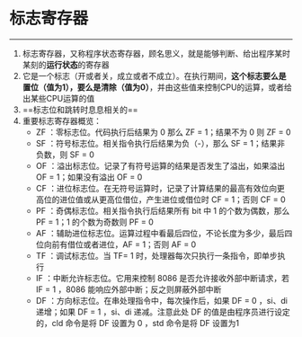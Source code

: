 # 标志寄存器

---

1. 标志寄存器，又称程序状态寄存器，顾名思义，就是能够判断、给出程序某时某刻的**运行状态**的寄存器
2. 它是一个标志（开或者关，成立或者不成立）。在执行期间，**这个标志要么是置位（值为1），要么是清除（值为0）**，并由这些值来控制CPU的运算，或者给出某些CPU运算的值
3. ==标志位和跳转时息息相关的==
4. 重要标志寄存器概览：
	- ZF ：零标志位。代码执行后结果为 0 那么 ZF = 1；结果不为 0 则 ZF = 0
	- SF ：符号标志位。相关指令执行后结果为负（-），那么 SF = 1；结果非负数，则 SF = 0
	- OF ：溢出标志位。记录了有符号运算的结果是否发生了溢出，如果溢出 OF = 1；如果没有溢出 OF = 0
	- CF ：进位标志位。在无符号运算时，记录了计算结果的最高有效位向更高位的进位值或从更高位借位，产生进位或借位时 CF = 1；否则 CF = 0
	- PF ：奇偶标志位。相关指令执行后结果所有 bit 中 1 的个数为偶数，那么 PF = 1；1 的个数为奇数则 PF = 0
	- AF ：辅助进位标志位。运算过程中看最后四位，不论长度为多少，最后四位向前有借位或者进位，AF = 1；否则 AF = 0
	- TF ：调试标志位。当 TF= 1 时，处理器每次只执行一条指令，即单步执行
	- IF ：中断允许标志位。它用来控制 8086 是否允许接收外部中断请求，若 IF = 1 ，8086 能响应外部中断；反之则屏蔽外部中断
	- DF ：方向标志位。在串处理指令中，每次操作后，如果 DF = 0 ，si、di 递增；如果 DF = 1 ，si、di 递减。注意此处 DF 的值是由程序员进行设定的，cld 命令是将 DF 设置为 0 ，std 命令是将 DF 设置为1